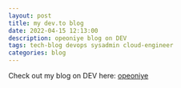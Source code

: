 ```yaml
---
layout: post
title: my dev.to blog
date: 2022-04-15 12:13:00
description: opeoniye blog on DEV
tags: tech-blog devops sysadmin cloud-engineer
categories: blog
---
```

Check out my blog on DEV here: [opeoniye](https://dev.to/opeoniye)